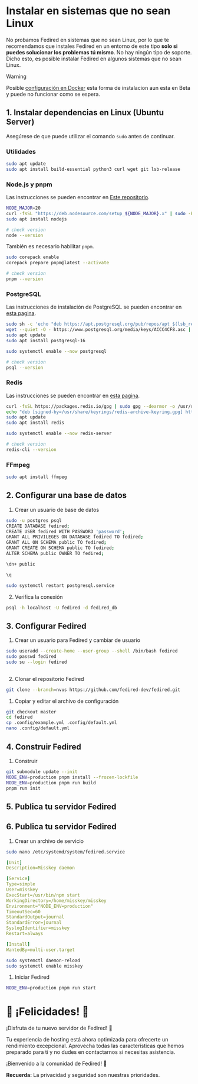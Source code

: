 
# Instalar en sistemas que no sean Linux

No probamos Fedired en sistemas que no sean Linux, por lo que te recomendamos que instales Fedired en un entorno de este tipo **solo si puedes solucionar los problemas tú mismo**. No hay ningún tipo de soporte. Dicho esto, es posible instalar Fedired en algunos sistemas que no sean Linux.


> [!WARNING]
> 
>  Posible [configuración en Docker](https://github.com/fedired-dev/ordo/pkgs/container/ordo%2Fordo) esta forma de instalacion aun esta en Beta y puede no funcionar como se espera.



## 1. Instalar dependencias en Linux (Ubuntu Server)

Asegúrese de que puede utilizar el comando `sudo` antes de continuar.

### Utilidades

```sh
sudo apt update
sudo apt install build-essential python3 curl wget git lsb-release
```

### Node.js y pnpm

Las instrucciones se pueden encontrar en [Este repositorio](https://github.com/nodesource/distributions).

```sh
NODE_MAJOR=20
curl -fsSL "https://deb.nodesource.com/setup_${NODE_MAJOR}.x" | sudo -E bash -
sudo apt install nodejs

# check version
node --version
```

También es necesario habilitar `pnpm`.
```sh
sudo corepack enable
corepack prepare pnpm@latest --activate

# check version
pnpm --version
```

### PostgreSQL

Las instrucciones de instalación de PostgreSQL se pueden encontrar en [esta pagina](https://www.postgresql.org/download/).

```sh
sudo sh -c 'echo "deb https://apt.postgresql.org/pub/repos/apt $(lsb_release -cs)-pgdg main" > /etc/apt/sources.list.d/pgdg.list'
wget --quiet -O - https://www.postgresql.org/media/keys/ACCC4CF8.asc | sudo apt-key add -
sudo apt update
sudo apt install postgresql-16

sudo systemctl enable --now postgresql

# check version
psql --version
```


### Redis

Las instrucciones se pueden encontrar en [esta pagina](https://redis.io/docs/install/install-redis/).

```sh
curl -fsSL https://packages.redis.io/gpg | sudo gpg --dearmor -o /usr/share/keyrings/redis-archive-keyring.gpg
echo "deb [signed-by=/usr/share/keyrings/redis-archive-keyring.gpg] https://packages.redis.io/deb $(lsb_release -cs) main" | sudo tee /etc/apt/sources.list.d/redis.list
sudo apt update
sudo apt install redis

sudo systemctl enable --now redis-server

# check version
redis-cli --version
```

### FFmpeg

```sh
sudo apt install ffmpeg
```

## 2. Configurar una base de datos

1. Crear un usuario de base de datos
```sh
sudo -u postgres psql
CREATE DATABASE fedired;
CREATE USER fedired WITH PASSWORD 'password';
GRANT ALL PRIVILEGES ON DATABASE fedired TO fedired;
GRANT ALL ON SCHEMA public TO fedired;
GRANT CREATE ON SCHEMA public TO fedired;
ALTER SCHEMA public OWNER TO fedired;

\dn+ public

\q

sudo systemctl restart postgresql.service
```

2. Verifica la conexión
```sh
psql -h localhost -U fedired -d fedired_db

```


## 3. Configurar Fedired

1. Crear un usuario para Fedired y cambiar de usuario
```sh
sudo useradd --create-home --user-group --shell /bin/bash fedired
sudo passwd fedired
sudo su --login fedired
 
```
2. Clonar el repositorio Fedired
```sh
git clone --branch=nvus https://github.com/fedired-dev/fedired.git
```

1. Copiar y editar el archivo de configuración
```sh
git checkout master
cd fedired
cp .config/example.yml .config/default.yml
nano .config/default.yml
```


## 4. Construir Fedired

1. Construir
```sh
git submodule update --init
NODE_ENV=production pnpm install --frozen-lockfile
NODE_ENV=production pnpm run build
pnpm run init
```


## 5. Publica tu servidor Fedired

## 6. Publica tu servidor Fedired

1. Crear un archivo de servicio
```sh
sudo nano /etc/systemd/system/fedired.service
```

```yml
[Unit]
Description=Misskey daemon

[Service]
Type=simple
User=misskey
ExecStart=/usr/bin/npm start
WorkingDirectory=/home/misskey/misskey
Environment="NODE_ENV=production"
TimeoutSec=60
StandardOutput=journal
StandardError=journal
SyslogIdentifier=misskey
Restart=always

[Install]
WantedBy=multi-user.target
```

```sh
sudo systemctl daemon-reload
sudo systemctl enable misskey
```


1. Iniciar Fedired
```sh
NODE_ENV=production pnpm run start
```

# 🎉 ¡Felicidades! 🎉

¡Disfruta de tu nuevo servidor de Fedired! 🎈

Tu experiencia de hosting está ahora optimizada para ofrecerte un rendimiento excepcional. Aprovecha todas las características que hemos preparado para ti y no dudes en contactarnos si necesitas asistencia.

¡Bienvenido a la comunidad de Fedired! 🚀

**Recuerda:** La privacidad y seguridad son nuestras prioridades.
